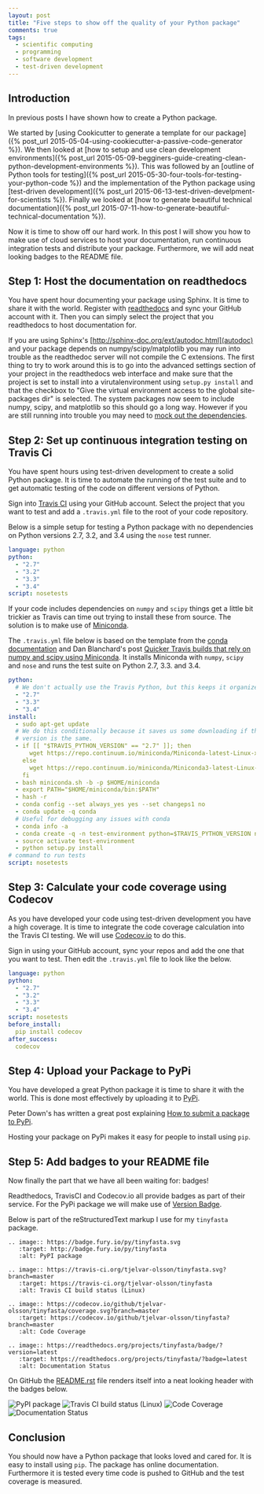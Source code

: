 ```yaml
---
layout: post
title: "Five steps to show off the quality of your Python package"
comments: true
tags:
  - scientific computing
  - programming
  - software development
  - test-driven development 
---
```


## Introduction

In previous posts I have shown how to create a Python package.

We started by 
[using Cookicutter to generate a template for our package]({% post_url 2015-05-04-using-cookiecutter-a-passive-code-generator %}).
We then looked at
[how to setup and use clean development environments]({% post_url 2015-05-09-begginers-guide-creating-clean-python-development-environments %}).
This was followed by an
[outline of Python tools for testing]({% post_url 2015-05-30-four-tools-for-testing-your-python-code %})
and the implementation of the Python package using
[test-driven development]({% post_url 2015-06-13-test-driven-develpment-for-scientists %}).
Finally we looked at
[how to generate beautiful technical documentation]({% post_url 2015-07-11-how-to-generate-beautiful-technical-documentation %}).

Now it is time to show off our hard work. In this post I will show you how to
make use of cloud services to host your documentation, run continuous
integration tests and distribute your package. Furthermore, we will add
neat looking badges to the README file.

## Step 1: Host the documentation on readthedocs

You have spent hour documenting your package using Sphinx. It is time to share
it with the world.  Register with [readthedocs](https://readthedocs.org) and
sync your GitHub account with it. Then you can simply select the project that
you readthedocs to host documentation for.

If you are using Sphinx's [http://sphinx-doc.org/ext/autodoc.html](autodoc) and
your package depends on numpy/scipy/matplotlib you may run into trouble as the
readthedoc server will not compile the C extensions. The first thing to try to
work around this is to go into the advanced settings section of your project in
the readthedocs web interface and make sure that the project is set to install
into a virutalenvironment using ``setup.py install`` and that the checkbox to
"Give the virtual environment access to the global site-packages dir" is
selected. The system packages now seem to include numpy, scipy, and matplotlib
so this should go a long way. However if you are still running into trouble you
may need to
[mock out the dependencies](https://read-the-docs.readthedocs.org/en/latest/faq.html#i-get-import-errors-on-libraries-that-depend-on-c-modules).

## Step 2: Set up continuous integration testing on Travis Ci

You have spent hours using test-driven development to create a solid Python
package. It is time to automate the running of the test suite and to get
automatic testing of the code on different versions of Python.

Sign into [Travis CI](https://travis-ci.org) using your GitHub account. Select
the project that you want to test and add a ``.travis.yml`` file to the root
of your code repository.

Below is a simple setup for testing a Python package with no dependencies on
Python versions 2.7, 3.2, and 3.4 using the ``nose`` test runner.

```yaml
language: python
python:
  - "2.7"
  - "3.2"
  - "3.3"
  - "3.4"
script: nosetests
```

If your code includes dependencies on ``numpy`` and ``scipy`` things get a
little bit trickier as Travis can time out trying to install these from source.
The solution is to make use of [Miniconda](http://conda.pydata.org/docs/index.html).

The ``.travis.yml`` file below is based on the template from the 
[conda documentation](http://conda.pydata.org/docs/travis.html#using-conda-with-travis-ci)
and Dan Blanchard's post
[Quicker Travis builds that rely on numpy and scipy using Miniconda](https://gist.github.com/dan-blanchard/7045057).
It installs Miniconda with ``numpy``, ``scipy`` and ``nose`` and runs the test
suite on Python 2.7, 3.3. and 3.4.

```yaml
python:
  # We don't actually use the Travis Python, but this keeps it organized.
  - "2.7"
  - "3.3"
  - "3.4"
install:
  - sudo apt-get update
  # We do this conditionally because it saves us some downloading if the
  # version is the same.
  - if [[ "$TRAVIS_PYTHON_VERSION" == "2.7" ]]; then
      wget https://repo.continuum.io/miniconda/Miniconda-latest-Linux-x86_64.sh -O miniconda.sh;
    else
      wget https://repo.continuum.io/miniconda/Miniconda3-latest-Linux-x86_64.sh -O miniconda.sh;
    fi
  - bash miniconda.sh -b -p $HOME/miniconda
  - export PATH="$HOME/miniconda/bin:$PATH"
  - hash -r
  - conda config --set always_yes yes --set changeps1 no
  - conda update -q conda
  # Useful for debugging any issues with conda
  - conda info -a
  - conda create -q -n test-environment python=$TRAVIS_PYTHON_VERSION numpy scipy nose
  - source activate test-environment
  - python setup.py install
# command to run tests
script: nosetests
```

## Step 3: Calculate your code coverage using Codecov

As you have developed your code using test-driven development you have a high
coverage. It is time to integrate the code coverage calculation into the Travis CI testing.
We will use [Codecov.io](https://codecov.io) to do this.

Sign in using your GitHub account, sync your repos and add the one that you want to test.
Then edit the ``.travis.yml`` file to look like the below.

```yaml
language: python
python:
  - "2.7"
  - "3.2"
  - "3.3"
  - "3.4"
script: nosetests
before_install:
  pip install codecov
after_success:
  codecov
```

## Step 4: Upload your Package to PyPi

You have developed a great Python package it is time to share it with the world.
This is done most effectively by uploading it to [PyPi](https://pypi.python.org/pypi).

Peter Down's has written a great post explaining
[How to submit a package to PyPi](http://peterdowns.com/posts/first-time-with-pypi.html).

Hosting your package on PyPi makes it easy for people to install using ``pip``.


## Step 5: Add badges to your README file

Now finally the part that we have all been waiting for: badges!

Readthedocs, TravisCI and Codecov.io all provide badges as part of their service. For the PyPi
package we will make use of [Version Badge](http://badge.fury.io).

Below is part of the reStructuredText markup I use for my ``tinyfasta`` package.

```
.. image:: https://badge.fury.io/py/tinyfasta.svg
   :target: http://badge.fury.io/py/tinyfasta
   :alt: PyPI package

.. image:: https://travis-ci.org/tjelvar-olsson/tinyfasta.svg?branch=master
   :target: https://travis-ci.org/tjelvar-olsson/tinyfasta
   :alt: Travis CI build status (Linux)

.. image:: https://codecov.io/github/tjelvar-olsson/tinyfasta/coverage.svg?branch=master
   :target: https://codecov.io/github/tjelvar-olsson/tinyfasta?branch=master
   :alt: Code Coverage

.. image:: https://readthedocs.org/projects/tinyfasta/badge/?version=latest
   :target: https://readthedocs.org/projects/tinyfasta/?badge=latest
   :alt: Documentation Status
```

On GitHub the [README.rst](https://github.com/tjelvar-olsson/tinyfasta/blob/master/README.rst)
file renders itself into a neat looking header with the badges below.

![PyPI package](http://badge.fury.io/py/tinyfasta.svg) ![Travis CI build status (Linux)](https://travis-ci.org/tjelvar-olsson/tinyfasta.svg?branch=master)
![Code Coverage](https://codecov.io/github/tjelvar-olsson/tinyfasta/coverage.svg?branch=master)
![Documentation Status](https://readthedocs.org/projects/tinyfasta/badge/?version=latest)


## Conclusion

You should now have a Python package that looks loved and cared for. It is easy
to install using ``pip``. The package has online documentation. Furthermore it
is tested every time code is pushed to GitHub and the test coverage is
measured.
